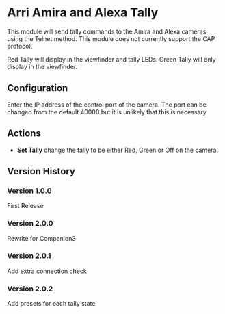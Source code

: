 # Arri Amira and Alexa Tally

This module will send tally commands to the Amira and Alexa cameras using the Telnet method. This module does not currently support the CAP protocol.

Red Tally will display in the viewfinder and tally LEDs. Green Tally will only display in the viewfinder.

## Configuration
Enter the IP address of the control port of the camera. The port can be changed from the default 40000 but it is unlikely that this is necessary.

## Actions
- **Set Tally** change the tally to be either Red, Green or Off on the camera.

## Version History

### Version 1.0.0
First Release

### Version 2.0.0
Rewrite for Companion3

### Version 2.0.1
Add extra connection check

### Version 2.0.2
Add presets for each tally state